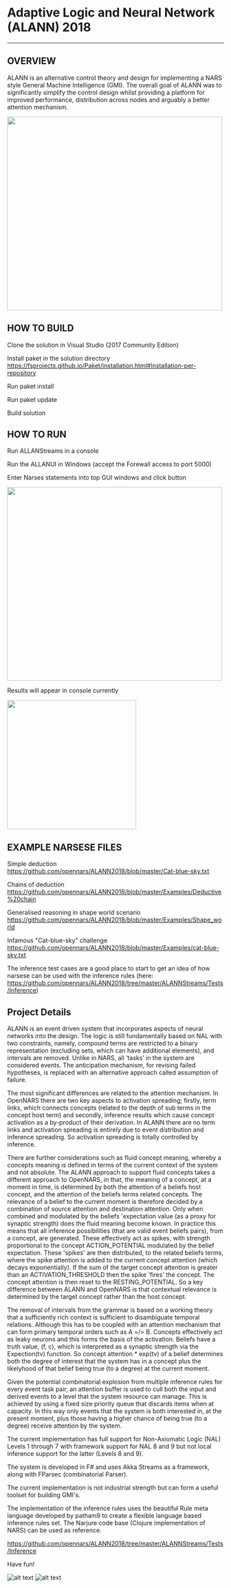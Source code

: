 # Adaptive Logic and Neural Network (ALANN) 2018
________________________________________________

OVERVIEW
--------
ALANN is an alternative control theory and design for implementing a NARS style General Machine Intelligence (GMI).  The overall goal of ALANN was to significantly simplify the control design whilst providing a platform for improved performance, distribution across nodes and arguably a better attention mechanism.

<img src="https://github.com/opennars/ALANN2018/blob/master/NARS_Visualisation.gif" width="500" height="450">

HOW TO BUILD
------------
Clone the solution in Visual Studio (2017 Community Edition)

Install paket in the solution directory https://fsprojects.github.io/Paket/installation.html#Installation-per-repository

Run paket install

Run paket update

Build solution


HOW TO RUN
----------
Run ALLANStreams in a console

Run the ALLANUI in Windows (accept the Forewall access to port 5000)

Enter Narses statements into top GUI windows and click <Enter> button

<img src="https://github.com/opennars/ALANN2018/blob/master/ALANNGUI.png" width="500" height="450">
  
Results will appear in console currently

<img src="https://github.com/opennars/ALANN2018/blob/master/ALLANConsole.png" width="300" height="300">

  
EXAMPLE NARSESE FILES
---------------------
Simple deduction https://github.com/opennars/ALANN2018/blob/master/Cat-blue-sky.txt

Chains of deduction https://github.com/opennars/ALANN2018/blob/master/Examples/Deductive%20chain

Generalised reasoning in shape world scenario https://github.com/opennars/ALANN2018/blob/master/Examples/Shape_world

Infamous "Cat-blue-sky" challenge https://github.com/opennars/ALANN2018/blob/master/Examples/cat-blue-sky.txt

The inference test cases are a good place to start to get an idea of how narsese can be used with the inference rules (here:
https://github.com/opennars/ALANN2018/tree/master/ALANNStreams/Tests/Inference)


Project Details
---------------
ALANN is an event driven system that incorporates aspects of neural networks into the design. The logic is still fundamentally based on NAL with two constraints, namely, compound terms are restricted to a binary representation (excluding sets, which can have additional elements), and intervals are removed. Unlike in NARS, all ‘tasks’ in the system are considered events. The anticipation mechanism, for revising failed hypotheses, is replaced with an alternative approach called assumption of failure.

The most significant differences are related to the attention mechanism. In OpenNARS there are two key aspects to activation spreading; firstly, term links, which connects concepts (related to the depth of sub terms in the concept host term) and secondly, inference results which cause concept activation as a by-product of their derivation.  In ALANN there are no term links and activation spreading is entirely due to event distribution and inference spreading. So activation spreading is totally controlled by inference.

There are further considerations such as fluid concept meaning, whereby a concepts meaning is defined in terms of the current context of the system and not absolute. The ALANN approach to support fluid concepts takes a different approach to OpenNARS, in that, the meaning of a concept, at a moment in time, is determined by both the attention of a beliefs host concept, and the attention of the beliefs terms  related concepts. The relevance of a belief to the current moment is therefore decided by a combination of source attention and destination attention. Only when combined and modulated by the beliefs 'expectation value (as a proxy for synaptic strength) does the fluid meaning become known. In practice this means that all inference possibilities (that are valid event beliefs pairs), from a concept, are generated. These effectively act as spikes, with strength proportional to the concept ACTION_POTENTIAL modulated by the belief expectation. These 'spikes' are then distributed, to the related beliefs terms, where the spike attention is added to the current concept attention (which decays exponentially). If the sum of the target concept attention is greater than an ACTIVATION_THRESHOLD then the spike 'fires' the concept. The concept attention is then reset to the RESTING_POTENTIAL. So a key difference between ALANN and OpenNARS is that contextual relevance is determined by the target concept rather than the host concept.

The removal of intervals from the grammar is based on a working theory that a sufficiently rich context is sufficient to disambiguate temporal relations. Although this has to be coupled with an attention mechanism that can form primary temporal orders such as A =/> B.
Concepts effectively act as leaky neurons and this forms the basis of the activation. Beliefs have a truth value, (f, c), which is interpreted as a synaptic strength via the Expection(tv) function. So concept attention * exp(tv) of a belief determines both the degree of interest that the system has in a concept plus the likelyhood of that belief being true (to a degree) at the current moment.

Given the potential combinatorial explosion from multiple inference rules for every event task pair, an attention buffer is used to cull both the input and derived events to a level that the system resource can manage. This is achieved by using a fixed size priority queue that discards items when at capacity. In this way only events that the system is both interested in, at the present moment, plus those having a higher chance of being true (to a degree) receive attention by the system.

The current implementation has full support for Non-Axiomatic Logic (NAL) Levels 1 through 7 with framework support for NAL 8 and 9 but not local inference support for the latter (Levels 8 and 9).

The system is developed in F# and uses Akka Streams as a framework, along with FParsec (combinatorial Parser). 

The current implementation is not industrial strength but can form a useful toolset for building GMI's.

The implementation of the inference rules uses the beautiful Rule meta language developed by patham9 to create a flexible language based inference rules set. The Narjure code base (Clojure implementation of NARS) can be used as reference.

https://github.com/opennars/ALANN2018/tree/master/ALANNStreams/Tests/Inference

Have fun!

![alt text](https://github.com/opennars/ALANN2018/blob/master/ALANN%20System%20Architecture%201.png)
![alt text](https://github.com/opennars/ALANN2018/blob/master/ALANN%20System%20Architecture%202.png)
